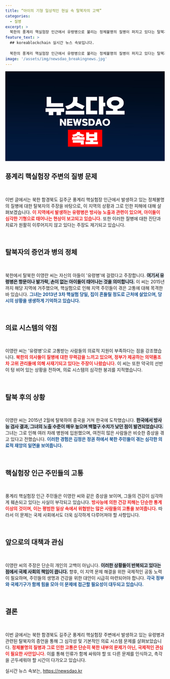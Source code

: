 ```yaml
---
title: “아이의 기형 일상적인 현실 속 탈북자의 고백”
categories:
  - 질병
excerpt: >
  북한의 풍계리 핵실험장 인근에서 유령병으로 불리는 정체불명의 질병이 퍼지고 있다는 탈북자 이영란 씨의 충격적인 증언이 전해졌다. 방사능의 영향으로 태어나는 아이들의 손과 발 없는 모습에 가슴 아픈 현실이 드러났다.
feature_text: >
  ## koreablockchain 실시간 뉴스 속보입니다.

  북한의 풍계리 핵실험장 인근에서 유령병으로 불리는 정체불명의 질병이 퍼지고 있다는 탈북자 이영란 씨의 충격적인 증언이 전해졌다. 방사능의 영향으로 태어나는 아이들의 손과 발 없는 모습에 가슴 아픈 현실이 드러났다.
image: '/assets/img/newsdao_breakingnews.jpg'
---
```


<p><img src="/assets/img/newsdao_breakingnews.jpg" alt="koreablockchain 속보" /></p>

<h2 data-ke-size="size26">풍계리 핵실험장 주변의 질병 문제</h2>

<p data-ke-size="size16">&nbsp;</p>

<p>이번 글에서는 북한 함경북도 길주군 풍계리 핵실험장 인근에서 발생하고 있는 정체불명의 질병에 대한 탈북자의 주장을 바탕으로, 이 지역의 상황과 그로 인한 피해에 대해 살펴보겠습니다. <b><span style="color: #ee2323;">이 지역에서 발생하는 유령병은 방사능 노출과 관련이 있으며, 아이들이 심각한 기형으로 태어나는 현상이 보고되고 있습니다.</span></b> 또한 이러한 질병에 대한 진단과 치료가 원활히 이루어지지 않고 있다는 주장도 제기되고 있습니다.</p>

<p data-ke-size="size16">&nbsp;</p>

<h2 data-ke-size="size26">탈북자의 증언과 병의 정체</h2>

<p data-ke-size="size16">&nbsp;</p>

<p>북한에서 탈북한 이영란 씨는 자신의 아들이 '유령병'에 걸렸다고 주장합니다. <b><span style="background-color: #21538527;">여기서 유령병은 항문이나 발가락, 손이 없는 아이들이 태어나는 것을 의미합니다.</span></b> 이 씨는 2015년까지 해당 지역에 거주했으며, 핵실험으로 인해 지역 주민들이 겪은 고통에 대해 목격한 바 있습니다. <b><span style="color: #1a5490;">그녀는 2013년 3차 핵실험 당일, 집이 흔들릴 정도로 근처에 살았으며, 당시의 상황을 생생하게 기억하고 있습니다.</span></b></p>

<p data-ke-size="size16">&nbsp;</p>

<h2 data-ke-size="size26">의료 시스템의 약점</h2>

<p data-ke-size="size16">&nbsp;</p>

<p>이영란 씨는 '유령병'으로 고통받는 사람들의 의료적 지원이 부족하다는 점을 강조했습니다. <b><span style="color: #ee2323;">북한의 의사들이 질병에 대한 무력감을 느끼고 있으며, 정부가 제공하는 의약품조차 고위 관리들에 의해 사재기되고 있다는 주장이 나왔습니다.</span></b> 이 씨는 또한 약국의 선반이 텅 비어 있는 상황을 전하며, 의료 시스템의 심각한 붕괴를 지적했습니다.</p>

<p data-ke-size="size16">&nbsp;</p>

<h2 data-ke-size="size26">탈북 후의 상황</h2>

<p data-ke-size="size16">&nbsp;</p>

<p>이영란 씨는 2015년 2월에 탈북하여 중국을 거쳐 한국에 도착했습니다. <b><span style="background-color: #21538527;">한국에서 방사능 검사 결과, 그녀의 노출 수준이 매우 높으며 백혈구 수치가 낮던 점이 발견되었습니다.</span></b> 그녀는 그로 인해 여러 차례 병원에 입원했으며, 여전히 많은 사람들은 비슷한 증상을 겪고 있다고 전했습니다. <b><span style="color: #1a5490;">이러한 경험은 김정은 정권 하에서 북한 주민들이 겪는 심각한 의료적 재앙의 일면을 보여줍니다.</span></b></p>

<p data-ke-size="size16">&nbsp;</p>

<h2 data-ke-size="size26">핵실험장 인근 주민들의 고통</h2>

<p data-ke-size="size16">&nbsp;</p>

<p>풍계리 핵실험장 인근 주민들은 이영란 씨와 같은 증상을 보이며, 그들의 건강이 심각하게 훼손되고 있다는 사실이 부각되고 있습니다. <b><span style="color: #ee2323;">방사능에 의한 건강 피해는 단순한 통계 이상의 것이며, 이는 평범한 일상 속에서 위협받는 많은 사람들의 고통을 보여줍니다.</span></b> 따라서 이 문제는 국제 사회에서도 더욱 심각하게 다루어져야 할 사항입니다.</p>

<p data-ke-size="size16">&nbsp;</p>

<h2 data-ke-size="size26"> 앞으로의 대책과 관심</h2>

<p data-ke-size="size16">&nbsp;</p>

<p>이영란 씨의 주장은 단순히 개인의 고백이 아닙니다. <b><span style="background-color: #21538527;">이러한 상황들이 반복되고 있다는 점에서 국제 사회의 책임이 큽니다.</span></b> 향후, 이 지역 문제 해결을 위한 국제적인 공동 노력이 필요하며, 주민들의 생명과 건강을 위한 대안이 시급히 마련되어야 합니다. <b><span style="color: #1a5490;">각국 정부와 국제기구가 함께 힘을 모아 이 문제에 접근할 필요성이 대두되고 있습니다.</span></b></p>

<p data-ke-size="size16">&nbsp;</p>

<h2 data-ke-size="size26">결론</h2>

<p data-ke-size="size16">&nbsp;</p>

<p>이번 글에서는 북한 함경북도 길주군 풍계리 핵실험장 주변에서 발생하고 있는 유령병과 관련된 탈북자의 증언을 통해 그 심각성 및 기본적인 의료 시스템 문제를 살펴보았습니다. <b><span style="color: #ee2323;">정체불명의 질병과 그로 인한 고통은 단순히 북한 내부의 문제가 아닌, 국제적인 관심이 필요한 사안입니다.</span></b> 이를 통해 인류가 함께 싸워야 할 또 다른 문제를 인식하고, 촉각을 곤두세워야 할 시간이 다가오고 있습니다.</p>
실시간 뉴스 속보는, <a href="https://newsdao.kr" rel="dofollow">https://newsdao.kr</a>


